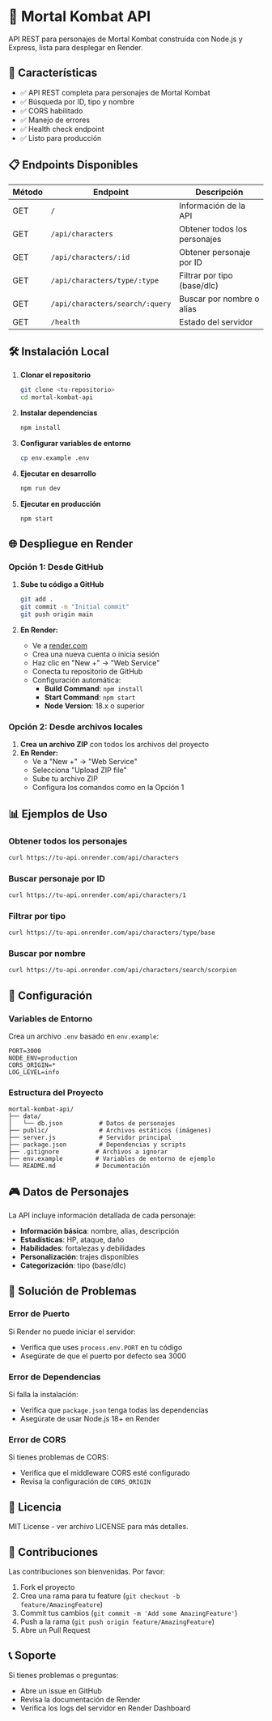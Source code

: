 # 🥋 Mortal Kombat API

API REST para personajes de Mortal Kombat construida con Node.js y Express, lista para desplegar en Render.

## 🚀 Características

- ✅ API REST completa para personajes de Mortal Kombat
- ✅ Búsqueda por ID, tipo y nombre
- ✅ CORS habilitado
- ✅ Manejo de errores
- ✅ Health check endpoint
- ✅ Listo para producción

## 📋 Endpoints Disponibles

| Método | Endpoint | Descripción |
|--------|----------|-------------|
| GET | `/` | Información de la API |
| GET | `/api/characters` | Obtener todos los personajes |
| GET | `/api/characters/:id` | Obtener personaje por ID |
| GET | `/api/characters/type/:type` | Filtrar por tipo (base/dlc) |
| GET | `/api/characters/search/:query` | Buscar por nombre o alias |
| GET | `/health` | Estado del servidor |

## 🛠️ Instalación Local

1. **Clonar el repositorio**
   ```bash
   git clone <tu-repositorio>
   cd mortal-kombat-api
   ```

2. **Instalar dependencias**
   ```bash
   npm install
   ```

3. **Configurar variables de entorno**
   ```bash
   cp env.example .env
   ```

4. **Ejecutar en desarrollo**
   ```bash
   npm run dev
   ```

5. **Ejecutar en producción**
   ```bash
   npm start
   ```

## 🌐 Despliegue en Render

### Opción 1: Desde GitHub

1. **Sube tu código a GitHub**
   ```bash
   git add .
   git commit -m "Initial commit"
   git push origin main
   ```

2. **En Render:**
   - Ve a [render.com](https://render.com)
   - Crea una nueva cuenta o inicia sesión
   - Haz clic en "New +" → "Web Service"
   - Conecta tu repositorio de GitHub
   - Configuración automática:
     - **Build Command**: `npm install`
     - **Start Command**: `npm start`
     - **Node Version**: 18.x o superior

### Opción 2: Desde archivos locales

1. **Crea un archivo ZIP** con todos los archivos del proyecto
2. **En Render:**
   - Ve a "New +" → "Web Service"
   - Selecciona "Upload ZIP file"
   - Sube tu archivo ZIP
   - Configura los comandos como en la Opción 1

## 📊 Ejemplos de Uso

### Obtener todos los personajes
```bash
curl https://tu-api.onrender.com/api/characters
```

### Buscar personaje por ID
```bash
curl https://tu-api.onrender.com/api/characters/1
```

### Filtrar por tipo
```bash
curl https://tu-api.onrender.com/api/characters/type/base
```

### Buscar por nombre
```bash
curl https://tu-api.onrender.com/api/characters/search/scorpion
```

## 🔧 Configuración

### Variables de Entorno

Crea un archivo `.env` basado en `env.example`:

```env
PORT=3000
NODE_ENV=production
CORS_ORIGIN=*
LOG_LEVEL=info
```

### Estructura del Proyecto

```
mortal-kombat-api/
├── data/
│   └── db.json          # Datos de personajes
├── public/              # Archivos estáticos (imágenes)
├── server.js            # Servidor principal
├── package.json         # Dependencias y scripts
├── .gitignore          # Archivos a ignorar
├── env.example         # Variables de entorno de ejemplo
└── README.md           # Documentación
```

## 🎮 Datos de Personajes

La API incluye información detallada de cada personaje:

- **Información básica**: nombre, alias, descripción
- **Estadísticas**: HP, ataque, daño
- **Habilidades**: fortalezas y debilidades
- **Personalización**: trajes disponibles
- **Categorización**: tipo (base/dlc)

## 🚨 Solución de Problemas

### Error de Puerto
Si Render no puede iniciar el servidor:
- Verifica que uses `process.env.PORT` en tu código
- Asegúrate de que el puerto por defecto sea 3000

### Error de Dependencias
Si falla la instalación:
- Verifica que `package.json` tenga todas las dependencias
- Asegúrate de usar Node.js 18+ en Render

### Error de CORS
Si tienes problemas de CORS:
- Verifica que el middleware CORS esté configurado
- Revisa la configuración de `CORS_ORIGIN`

## 📝 Licencia

MIT License - ver archivo LICENSE para más detalles.

## 🤝 Contribuciones

Las contribuciones son bienvenidas. Por favor:

1. Fork el proyecto
2. Crea una rama para tu feature (`git checkout -b feature/AmazingFeature`)
3. Commit tus cambios (`git commit -m 'Add some AmazingFeature'`)
4. Push a la rama (`git push origin feature/AmazingFeature`)
5. Abre un Pull Request

## 📞 Soporte

Si tienes problemas o preguntas:
- Abre un issue en GitHub
- Revisa la documentación de Render
- Verifica los logs del servidor en Render Dashboard

